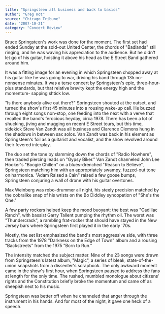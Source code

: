 ```yaml
---
title: "Springsteen all business and back to basics"
author: "Greg Kot"
source: "Chicago Tribune"
date: "2007-10-21"
category: "Concert Review"
---
```


Bruce Springsteen's work was done for the moment. The first set had ended Sunday at the sold-out United Center, the chords of "Badlands" still ringing, and he was waving his appreciation to the audience. But he didn't let go of his guitar, hoisting it above his head as the E Street Band gathered around him.

It was a fitting image for an evening in which Springsteen chopped away at his guitar like he was going to war, driving his band through 135 no-nonsense minutes. It was a terse concert by Springsteen's epic, three-hour-plus standards, but that relative brevity kept the energy high and the momentum- sapping shtick low.

"Is there anybody alive out there?" Springsteen shouted at the outset, and turned the show's first 45 minutes into a rousing wake-up call. He buzzed through eight songs non-stop, one feeding into the next with a verve that recalled the band's ferocious heyday, circa 1978. There has been a lot of shucking, jiving and mugging on recent E Street tours, but this time, sidekick Steve Van Zandt was all business and Clarence Clemons hung in the shadows in between sax solos. Van Zandt was back in his element as Springsteen's foil as a guitarist and vocalist, and the show revolved around their fevered interplay.

The duo set the tone by slamming down the chords of "Radio Nowhere", then traded piercing leads on "Gypsy Biker." Van Zandt channeled John Lee Hooker's "Boogie Chillen" on a blues-drenched "Reason to Believe", Springsteen matching him with an appropriately swampy, fuzzed-out tone on harmonica. "Adam Raised a Cain" raised a few goose bumps, Springsteen conjuring a wall of drone with his guitar overtones.

Max Weinberg was robo-drummer all night, his steely precision matched by the cobralike snap of his wrists on the Bo Diddley syncopation of "She's the One."

A few party rockers helped keep the mood buoyant; the best was "Cadillac Ranch", with bassist Garry Tallent pumping the rhythm oil. The worst was "Thundercrack", a rambling frat-rocker that should have stayed in the New Jersey bars where Springsteen first played it in the early '70s.

Mostly, the set list emphasized the band's most aggressive side, with three tracks from the 1978 "Darkness on the Edge of Town" album and a rousing "Backstreets" from the 1975 "Born to Run."

The intensity matched the subject matter. Nine of the 23 songs were drawn from Springsteen's latest album, "Magic", a series of bleak, state-of-the-union snapshots from a dissenter's scrapbook. The only awkward moment came in the show's first hour, when Springsteen paused to address the fans at length for the only time. The rushed, mumbled monologue about citizens' rights and the Constitution briefly broke the momentum and came off as sheepish next to his music.

Springsteen was better off when he channeled that anger through the instrument in his hands. And for most of the night, it gave one heck of a speech.
